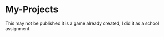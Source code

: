 # My-Projects
This may not be published it is a game already created, I did it as a school assignment.



